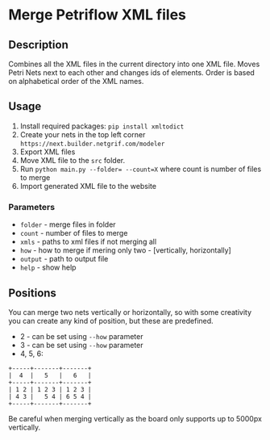 # Merge Petriflow XML files

## Description

Combines all the XML files in the current directory into one XML file. Moves Petri Nets next to each other and changes
ids of elements. Order is based on alphabetical order of the XML names.

## Usage

1. Install required packages: ```pip install xmltodict```
2. Create your nets in the top left corner ```https://next.builder.netgrif.com/modeler```
3. Export XML files
5. Move XML file to the ```src``` folder.
6. Run ```python main.py --folder= --count=X``` where count is number of files to merge
7. Import generated XML file to the website

### Parameters

- ```folder``` - merge files in folder
- ```count``` - number of files to merge
- ```xmls``` - paths to xml files if not merging all
- ```how``` - how to merge if mering only two - [vertically, horizontally]
- ```output``` - path to output file
- ```help``` - show help

## Positions

You can merge two nets vertically or horizontally, so with some creativity you can create any kind of position, but these
are predefined.

- 2 - can be set using ```--how``` parameter
- 3 - can be set using ```--how``` parameter
- 4, 5, 6:

```
+-----+-------+-------+
|  4  |   5   |   6   |
+-----+-------+-------+
| 1 2 | 1 2 3 | 1 2 3 |
| 4 3 |   5 4 | 6 5 4 |
+-----+-------+-------+
```

Be careful when merging vertically as the board only supports up to 5000px vertically.